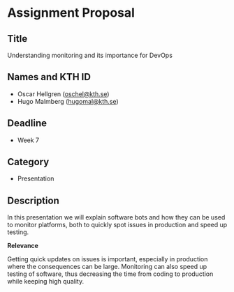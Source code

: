 # Assignment Proposal

## Title

Understanding monitoring and its importance for DevOps

## Names and KTH ID

  - Oscar Hellgren (oschel@kth.se)
  - Hugo Malmberg (hugomal@kth.se)

## Deadline

- Week 7

## Category

- Presentation


## Description

In this presentation we will explain software bots and how they can be used to monitor platforms, both to quickly spot issues in production and speed up testing.

**Relevance**

Getting quick updates on issues is important, especially in production where the consequences can be large. Monitoring can also speed up testing of software, thus decreasing the time from coding to production while keeping high quality.